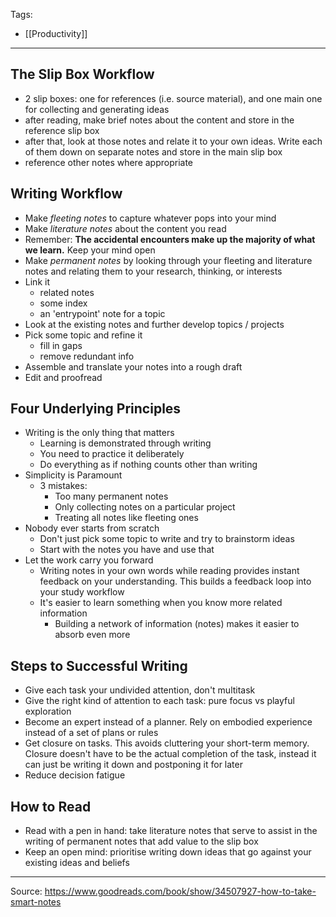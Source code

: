 Tags:
- [[Productivity]]
---
## The Slip Box Workflow
- 2 slip boxes: one for references (i.e. source material), and one main one for collecting and generating ideas
- after reading, make brief notes about the content and store in the reference slip box
- after that, look at those notes and relate it to your own ideas. Write each of them down on separate notes and store in the main slip box
- reference other notes where appropriate

## Writing Workflow
- Make _fleeting notes_ to capture whatever pops into your mind
- Make _literature notes_ about the content you read
- Remember: **The accidental encounters make up the majority of what we learn.** Keep your mind open
- Make _permanent notes_ by looking through your fleeting and literature notes and relating them to your research, thinking, or interests
- Link it
    - related notes
    - some index
    - an 'entrypoint' note for a topic
- Look at the existing notes and further develop topics / projects
- Pick some topic and refine it
    - fill in gaps
    - remove redundant info
- Assemble and translate your notes into a rough draft
- Edit and proofread

## Four Underlying Principles
- Writing is the only thing that matters
    - Learning is demonstrated through writing
    - You need to practice it deliberately
    - Do everything as if nothing counts other than writing
- Simplicity is Paramount
    - 3 mistakes:
        - Too many permanent notes
        - Only collecting notes on a particular project
        - Treating all notes like fleeting ones
- Nobody ever starts from scratch
    - Don't just pick some topic to write and try to brainstorm ideas
    - Start with the notes you have and use that
- Let the work carry you forward
    - Writing notes in your own words while reading provides instant feedback on your understanding. This builds a feedback loop into your study workflow
    - It's easier to learn something when you know more related information 
        - Building a network of information (notes) makes it easier to absorb even more 

## Steps to Successful Writing
- Give each task your undivided attention, don't multitask
- Give the right kind of attention to each task: pure focus vs playful exploration
- Become an expert instead of a planner. Rely on embodied experience instead of a set of plans or rules
- Get closure on tasks. This avoids cluttering your short-term memory. Closure doesn't have to be the actual completion of the task, instead it can just be writing it down and postponing it for later
- Reduce decision fatigue

## How to Read
- Read with a pen in hand: take literature notes that serve to assist in the writing of permanent notes that add value to the slip box
- Keep an open mind: prioritise writing down ideas that go against your existing ideas and beliefs

---
Source: https://www.goodreads.com/book/show/34507927-how-to-take-smart-notes
